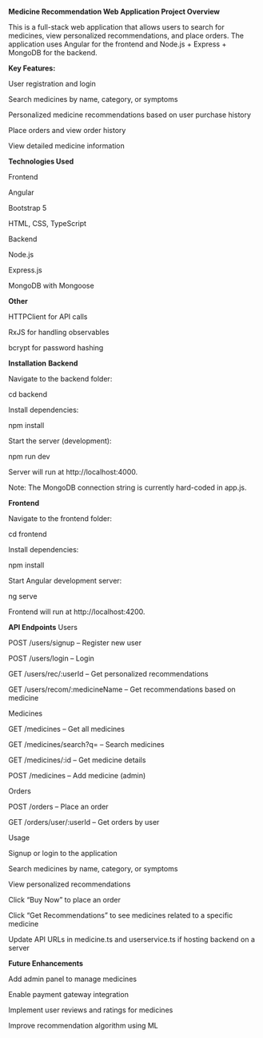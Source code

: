 **Medicine Recommendation Web Application
Project Overview**

This is a full-stack web application that allows users to search for medicines, view personalized recommendations, and place orders. The application uses Angular for the frontend and Node.js + Express + MongoDB for the backend.

**Key Features:**

User registration and login

Search medicines by name, category, or symptoms

Personalized medicine recommendations based on user purchase history

Place orders and view order history

View detailed medicine information

**Technologies Used**

Frontend

Angular 

Bootstrap 5

HTML, CSS, TypeScript

Backend

Node.js

Express.js

MongoDB with Mongoose

**Other**

HTTPClient for API calls

RxJS for handling observables

bcrypt for password hashing


**Installation**
**Backend**

Navigate to the backend folder:

cd backend


Install dependencies:

npm install


Start the server (development):

npm run dev


Server will run at http://localhost:4000.

Note: The MongoDB connection string is currently hard-coded in app.js.

**Frontend**

Navigate to the frontend folder:

cd frontend


Install dependencies:

npm install


Start Angular development server:

ng serve


Frontend will run at http://localhost:4200.

**API Endpoints**
Users

POST /users/signup – Register new user

POST /users/login – Login

GET /users/rec/:userId – Get personalized recommendations

GET /users/recom/:medicineName – Get recommendations based on medicine

Medicines

GET /medicines – Get all medicines

GET /medicines/search?q= – Search medicines

GET /medicines/:id – Get medicine details

POST /medicines – Add medicine (admin)

Orders

POST /orders – Place an order

GET /orders/user/:userId – Get orders by user

Usage

Signup or login to the application

Search medicines by name, category, or symptoms

View personalized recommendations

Click “Buy Now” to place an order

Click “Get Recommendations” to see medicines related to a specific medicine


Update API URLs in medicine.ts and userservice.ts if hosting backend on a server

**Future Enhancements**

Add admin panel to manage medicines

Enable payment gateway integration

Implement user reviews and ratings for medicines

Improve recommendation algorithm using ML

